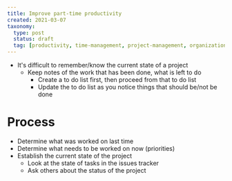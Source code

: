 ```yaml
---
title: Improve part-time productivity
created: 2021-03-07
taxonomy:
  type: post
  status: draft
  tag: [productivity, time-management, project-management, organization, processes, task-management]
---
```


* It's difficult to remember/know the current state of a project
	* Keep notes of the work that has been done, what is left to do
		* Create a to do list first, then proceed from that to do list
		* Update the to do list as you notice things that should be/not be done

# Process
* Determine what was worked on last time
* Determine what needs to be worked on now (priorities)
* Establish the current state of the project
	* Look at the state of tasks in the issues tracker
	* Ask others about the status of the project
